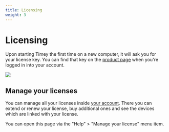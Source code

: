 ```yaml
---
title: Licensing 
weight: 3
---
```


# Licensing

Upon starting Timey the first time on a new computer, it will ask you for your license key. You can find that key on the
[product page](https://felix-schmid.de/products/timey) when you're logged in into your account.

![](/assets/docs/timey/v1/img/activate_license.png)

## Manage your licenses

You can manage all your licenses inside [your account](https://felix-schmid.de/products/timey). There you can extend or
renew your license, buy additional ones and see the devices which are linked with your license.

You can open this page via the "Help" > "Manage your license" menu item.